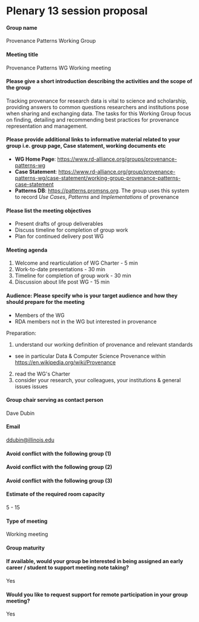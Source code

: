 # Plenary 13 session proposal


#### Group name
Provenance Patterns Working Group  


#### Meeting title
Provenance Patterns WG Working meeting


#### Please give a short introduction describing the activities and the scope of the group

Tracking provenance for research data is vital to science and scholarship, providing answers to common questions researchers and institutions pose when sharing and exchanging data.
The tasks for this Working Group focus on finding, detailing and recommending best practices for provenance representation and management.

#### Please provide additional links to informative material related to your group i.e. group page, Case statement, working documents etc
* **WG Home Page**: <https://www.rd-alliance.org/groups/provenance-patterns-wg>
* **Case Statement**: <https://www.rd-alliance.org/group/provenance-patterns-wg/case-statement/working-group-provenance-patterns-case-statement>
* **Patterns DB**: <https://patterns.promsns.org>. The group uses this system to record *Use Cases*, *Patterns* and *Implementations* of provenance


#### Please list the meeting objectives
  * Present drafts of group deliverables
  * Discuss timeline for completion of group work
  * Plan for continued delivery post WG


#### Meeting agenda
1. Welcome and rearticulation of WG Charter - 5 min
2. Work-to-date presentations - 30 min
3. Timeline for completion of group work - 30 min
4. Discussion about life post WG - 15 min



#### Audience: Please specify who is your target audience and how they should prepare for the meeting
* Members of the WG
* RDA members not in the WG but interested in provenance


Preparation:
 1. understand our working definition of provenance and relevant standards
   * see in particular Data & Computer Science Provenance within <https://en.wikipedia.org/wiki/Provenance>
 2. read the WG's Charter
 3. consider your research, your colleagues, your institutions & general issues issues

#### Group chair serving as contact person
Dave Dubin

#### Email

ddubin@illinois.edu

#### Avoid conflict with the following group (1)


#### Avoid conflict with the following group (2)


#### Avoid conflict with the following group (3)

#### Estimate of the required room capacity 
5 - 15

#### Type of meeting
Working meeting

#### Group maturity


#### If available, would your group be interested in being assigned an early career / student to support meeting note taking?
Yes

#### Would you like to request support for remote participation in your group meeting?
Yes

